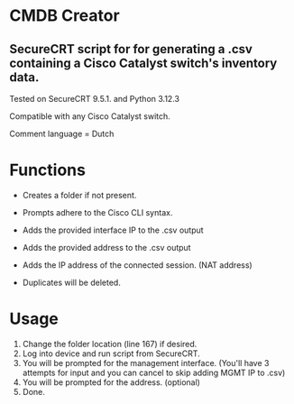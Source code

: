 # CMDB Creator
## SecureCRT script for for generating a .csv containing a Cisco Catalyst switch's inventory data. 

Tested on SecureCRT 9.5.1. and Python 3.12.3

Compatible with any Cisco Catalyst switch. 

Comment language = Dutch

# Functions
 - Creates a folder if not present.
  
 - Prompts adhere to the Cisco CLI syntax.

 - Adds the provided interface IP to the .csv output

 - Adds the provided address to the .csv output

 - Adds the IP address of the connected session. (NAT address) 

 - Duplicates will be deleted. 

# Usage
1. Change the folder location (line 167) if desired.
1. Log into device and run script from SecureCRT.
2. You will be prompted for the management interface. (You'll have 3 attempts for input and you can cancel to skip adding MGMT IP to .csv)
3. You will be prompted for the address. (optional)  
4. Done. 

